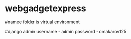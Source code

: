 # webgadgetexpress

#namee folder is virtual environment

#django admin
username - admin
password - omakarov125
